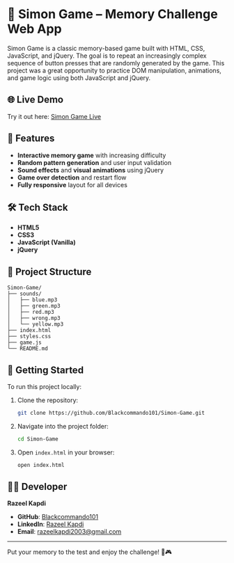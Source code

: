 # 🧠 Simon Game – Memory Challenge Web App

Simon Game is a classic memory-based game built with HTML, CSS, JavaScript, and jQuery. The goal is to repeat an increasingly complex sequence of button presses that are randomly generated by the game. This project was a great opportunity to practice DOM manipulation, animations, and game logic using both JavaScript and jQuery.

## 🌐 Live Demo

Try it out here: [Simon Game Live](https://blackcommando101.github.io/Simon-Game/)

## 📌 Features

- **Interactive memory game** with increasing difficulty
- **Random pattern generation** and user input validation
- **Sound effects** and **visual animations** using jQuery
- **Game over detection** and restart flow
- **Fully responsive** layout for all devices

## 🛠️ Tech Stack

- **HTML5**
- **CSS3**
- **JavaScript (Vanilla)**
- **jQuery**

## 📂 Project Structure

```
Simon-Game/
├── sounds/
│   ├── blue.mp3
│   ├── green.mp3
│   ├── red.mp3
│   ├── wrong.mp3
│   └── yellow.mp3
├── index.html
├── styles.css
├── game.js
└── README.md
```

## 🚀 Getting Started

To run this project locally:

1. Clone the repository:
   ```bash
   git clone https://github.com/Blackcommando101/Simon-Game.git
   ```

2. Navigate into the project folder:
   ```bash
   cd Simon-Game
   ```

3. Open `index.html` in your browser:
   ```bash
   open index.html
   ```

## 👨‍💻 Developer

**Razeel Kapdi**

- **GitHub**: [Blackcommando101](https://github.com/Blackcommando101)
- **LinkedIn**: [Razeel Kapdi](https://www.linkedin.com/in/razeel-kapdi-698955267/)
- **Email**: razeelkapdi2003@gmail.com

---

Put your memory to the test and enjoy the challenge! 🧠🎮
